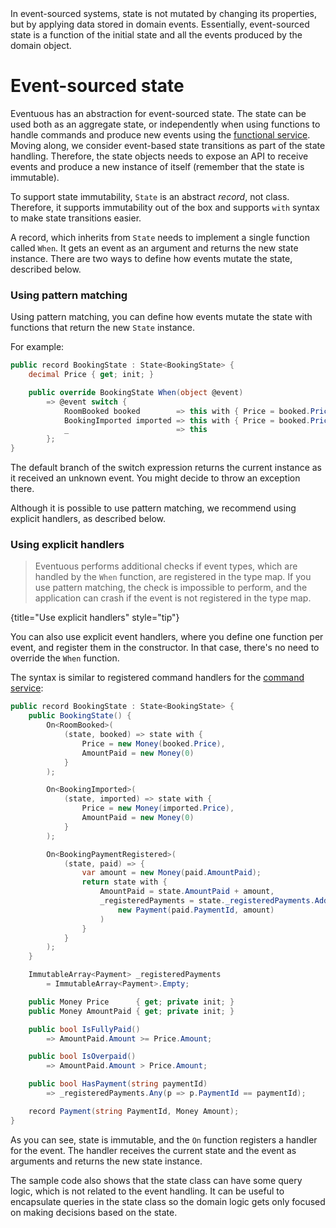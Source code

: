 <card-summary>
In event-sourced systems, state is not mutated by changing its properties, but by applying data stored in domain events. Essentially, event-sourced state is a function of the initial state and all the events produced by the domain object.
</card-summary>

# Event-sourced state

Eventuous has an abstraction for event-sourced state. The state can be used both as an aggregate state, or independently when using functions to handle commands and produce new events using the [functional service](Functional-service.md). Moving along, we consider event-based state transitions as part of the state handling. Therefore, the state objects needs to expose an API to receive events and produce a new instance of itself (remember that the state is immutable).

To support state immutability, `State` is an abstract _record_, not class. Therefore, it supports immutability out of the box and supports `with` syntax to make state transitions easier.

A record, which inherits from `State` needs to implement a single function called `When`. It gets an event as an argument and returns the new state instance. There are two ways to define how events mutate the state, described below.

### Using pattern matching

Using pattern matching, you can define how events mutate the state with functions that return the new `State` instance.

For example:

```c#
public record BookingState : State<BookingState> {
    decimal Price { get; init; }

    public override BookingState When(object @event)
        => @event switch {
            RoomBooked booked        => this with { Price = booked.Price },
            BookingImported imported => this with { Price = booked.Price },
            _                        => this
        };
}
```

The default branch of the switch expression returns the current instance as it received an unknown event. You might decide to throw an exception there.

Although it is possible to use pattern matching, we recommend using explicit handlers, as described below.

### Using explicit handlers

> Eventuous performs additional checks if event types, which are handled by the `When` function, are registered in the type map. If you use pattern matching, the check is impossible to perform, and the application can crash if the event is not registered in the type map.
>
{title="Use explicit handlers" style="tip"}

You can also use explicit event handlers, where you define one function per event, and register them in the constructor. In that case, there's no need to override the `When` function.

The syntax is similar to registered command handlers for the [command service](Command-service.md):

```c#
public record BookingState : State<BookingState> {
    public BookingState() {
        On<RoomBooked>(
            (state, booked) => state with {
                Price = new Money(booked.Price),
                AmountPaid = new Money(0)
            }
        );

        On<BookingImported>(
            (state, imported) => state with {
                Price = new Money(imported.Price),
                AmountPaid = new Money(0)
            }
        );

        On<BookingPaymentRegistered>(
            (state, paid) => {
                var amount = new Money(paid.AmountPaid);
                return state with {
                    AmountPaid = state.AmountPaid + amount,
                    _registeredPayments = state._registeredPayments.Add(
                        new Payment(paid.PaymentId, amount)
                    )
                }
            }
        );
    }

    ImmutableArray<Payment> _registeredPayments 
        = ImmutableArray<Payment>.Empty;

    public Money Price      { get; private init; }
    public Money AmountPaid { get; private init; }

    public bool IsFullyPaid()
        => AmountPaid.Amount >= Price.Amount;

    public bool IsOverpaid()
        => AmountPaid.Amount > Price.Amount;

    public bool HasPayment(string paymentId)
        => _registeredPayments.Any(p => p.PaymentId == paymentId);

    record Payment(string PaymentId, Money Amount);
}
```

As you can see, state is immutable, and the `On` function registers a handler for the event. The handler receives the current state and the event as arguments and returns the new state instance.

The sample code also shows that the state class can have some query logic, which is not related to the event handling. It can be useful to encapsulate queries in the state class so the domain logic gets only focused on making decisions based on the state.

